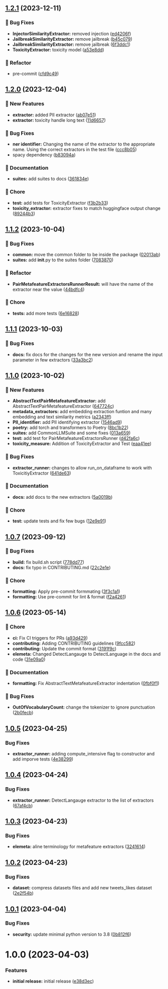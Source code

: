 ## [1.2.1](https://github.com/superwise-ai/elemeta/compare/1.2.0...1.2.1) (2023-12-11)


### <!-- 2. -->:bug: Bug Fixes

* **InjectorSimilarityExtractor:** removed injection ([ed4206f](https://github.com/superwise-ai/elemeta/commit/ed4206fd5a6b83205f63787c3d25c9938a899615))
* **JailbreakSimilarityExtractor:** remove jailbreak ([b45c079](https://github.com/superwise-ai/elemeta/commit/b45c079f4c464500739ed99a7a6295e0689d46b0))
* **JailbreakSimilarityExtractor:** remove jailbreak ([6f3ddc1](https://github.com/superwise-ai/elemeta/commit/6f3ddc1be31a54d50461c98837eb1f1048fc366b))
* **ToxicityExtractor:** toxicity model ([a53e8dd](https://github.com/superwise-ai/elemeta/commit/a53e8ddd0a31632686ae4464e49879bec7c1479b))


### <!-- 4. -->:tractor: Refactor

* pre-commit ([cfd9c49](https://github.com/superwise-ai/elemeta/commit/cfd9c4990a1ed0d9585f75c6309ea2252aa017ba))

## [1.2.0](https://github.com/superwise-ai/elemeta/compare/1.1.2...1.2.0) (2023-12-04)


### <!-- 1. -->:rocket: New Features

* **extractor:** added PII extractor ([ab07e51](https://github.com/superwise-ai/elemeta/commit/ab07e516304806e8355c0831db683d0d55816f14))
* **extractor:** toxicity handle long text ([11d6657](https://github.com/superwise-ai/elemeta/commit/11d6657a216716a4477a895cdba796bf2c3ce40c))


### <!-- 2. -->:bug: Bug Fixes

* **ner identifier:** Changing the name of the extractor to the appropriate name. Using the correct extractors in the test file ([ccc8b05](https://github.com/superwise-ai/elemeta/commit/ccc8b05628f428907d37ddd88c877a90e9fc2b32))
* spacy dependency ([b83094a](https://github.com/superwise-ai/elemeta/commit/b83094a973f5940499a18123b5ae61b01b1e5509))


### <!-- 5. -->:memo: Documentation

* **suites:** add suites to docs ([361834e](https://github.com/superwise-ai/elemeta/commit/361834ecd30e8e5c3c8c9bd1df2a2047ac5edb93))


### <!-- 6. -->:broom: Chore

* **test:** add tests for ToxicityExtractor ([f3b2b33](https://github.com/superwise-ai/elemeta/commit/f3b2b3390112dded2b7b4b2de3e27fdf53ec828b))
* **toxicity_extractor:** extractor fixes to match huggingface output change ([89244b3](https://github.com/superwise-ai/elemeta/commit/89244b37fb983a4f46580179b2552c3cec1e08f0))

## [1.1.2](https://github.com/superwise-ai/elemeta/compare/1.1.1...1.1.2) (2023-10-04)


### <!-- 2. -->:bug: Bug Fixes

* **common:** move the common folder to be inside the package ([02013ab](https://github.com/superwise-ai/elemeta/commit/02013ab37afa2dbfa25758a3085932494aaf6cd3))
* **suites:** add __init__.py to the suites folder ([7083870](https://github.com/superwise-ai/elemeta/commit/7083870ed0832a10a18ee6d8f70ff403447c3594))


### <!-- 4. -->:tractor: Refactor

* **PairMetafeatureExtractorsRunnerResult:** will have the name of the extractor near the value ([44bdfc4](https://github.com/superwise-ai/elemeta/commit/44bdfc4cc0db3a2066a96ca786786786934a44a0))


### <!-- 6. -->:broom: Chore

* **tests:** add more tests ([6e16828](https://github.com/superwise-ai/elemeta/commit/6e168284a9671c3f6bed7501bb72ed0f0aa02c86))

## [1.1.1](https://github.com/superwise-ai/elemeta/compare/1.1.0...1.1.1) (2023-10-03)


### <!-- 2. -->:bug: Bug Fixes

* **docs:** fix docs for the changes for the new version and rename the input parameter in few extractors ([33a3bc2](https://github.com/superwise-ai/elemeta/commit/33a3bc2e9eb4d48f472e94e7763a1881f2aab377))

## [1.1.0](https://github.com/superwise-ai/elemeta/compare/1.0.7...1.1.0) (2023-10-02)


### <!-- 1. -->:rocket: New Features

* **AbstractTextPairMetafeatureExtractor:** add AbstractTextPairMetafeatureExtractor ([647724c](https://github.com/superwise-ai/elemeta/commit/647724ca90f0e2e56aff76649c5b7de9919826d5))
* **metadata_extractors:** add embedding extraction funtion and many embedding and text similarity metrics ([a2343ff](https://github.com/superwise-ai/elemeta/commit/a2343ff1baf7a085d5052cf1a6e6f05ec2ef0bc6))
* **PII_identifier:** add PII identifying extractor ([1546ad9](https://github.com/superwise-ai/elemeta/commit/1546ad95209bf3b5a8d8cafc6761a2367d8e7183))
* **poetry:** add torch and transformers to Poetry ([8bc1b22](https://github.com/superwise-ai/elemeta/commit/8bc1b2271feb4e54ae6f073d921724369f2a1cb0))
* **suites:** add CommonLLMSuite and some fixes ([013a659](https://github.com/superwise-ai/elemeta/commit/013a6595021435043bbbbe711b23c53e75df70c1))
* **test:** add test for PairMetafeatureExtractorsRunner ([d42fa6c](https://github.com/superwise-ai/elemeta/commit/d42fa6cc19a8a559ded1e47583c41e82dd8b35fc))
* **toxicity_measure:** Addition of ToxicityExtractor and Test ([eaa41ee](https://github.com/superwise-ai/elemeta/commit/eaa41ee00e1b615f9fcc1cb973998f6f4c8f5b80))


### <!-- 2. -->:bug: Bug Fixes

* **extractor_runner:** changes to allow run_on_dataframe to work with ToxicitiyExtractor ([641de63](https://github.com/superwise-ai/elemeta/commit/641de631b5c7946a47dc7094500575249e5e655f))


### <!-- 5. -->:memo: Documentation

* **docs:** add docs to the new extractors ([5a0019b](https://github.com/superwise-ai/elemeta/commit/5a0019bf5dbf697b04b47b2d736fe2a763a20963))


### <!-- 6. -->:broom: Chore

* **test:** update tests and fix few bugs ([12e9e91](https://github.com/superwise-ai/elemeta/commit/12e9e9119caef2d546afcb03a98424b16f160e10))

## [1.0.7](https://github.com/superwise-ai/elemeta/compare/1.0.6...1.0.7) (2023-09-12)


### <!-- 2. -->:bug: Bug Fixes

* **build:** fix build.sh script ([778dd77](https://github.com/superwise-ai/elemeta/commit/778dd7714d4581212ca091001b01623ec474fa7e))
* **docs:** fix typo in CONTRIBUTING.md ([22c2e1e](https://github.com/superwise-ai/elemeta/commit/22c2e1e2568b23714924ad56b69f52f6d67be0d0))


### <!-- 6. -->:broom: Chore

* **formatting:** Apply pre-commit formmating ([3f3c1a1](https://github.com/superwise-ai/elemeta/commit/3f3c1a1c0746f14e0632b3855547906fcfa5c363))
* **formatting:** Use pre-commit for lint & format ([f2a4261](https://github.com/superwise-ai/elemeta/commit/f2a42618440254844094879719d09e48334e916f))

## [1.0.6](https://github.com/superwise-ai/elemeta/compare/1.0.5...1.0.6) (2023-05-14)


### <!-- 6. -->:broom: Chore

* **ci:** Fix CI triggers for PRs ([a93d429](https://github.com/superwise-ai/elemeta/commit/a93d4291981999bf9321b1f3f53ef177be13ba65))
* **contributing:** Adding CONTRIBUTING guidelines ([9fcc582](https://github.com/superwise-ai/elemeta/commit/9fcc5823f4937bc3e1dc0a9ffe96dd98012386bc))
* **contributing:** Update the commit format ([3191f9c](https://github.com/superwise-ai/elemeta/commit/3191f9c88cea9f81dcaf567138d791e448211424))
* **elemeta:** Changed DetectLangauge to DetectLanguage in the docs and code ([31e09a0](https://github.com/superwise-ai/elemeta/commit/31e09a08ecc5fe7543d285cd3307f617ee9a156a))


### <!-- 5. -->:memo: Documentation

* **formatting:** Fix AbstractTextMetafeatureExtractor indentation ([0fbf0f1](https://github.com/superwise-ai/elemeta/commit/0fbf0f1461e00ae27712c0f8ed4dfb66996e92d7))


### <!-- 2. -->:bug: Bug Fixes

* **OutOfVocabularyCount:** change the tokenizer to ignore punctuation ([2b0fecb](https://github.com/superwise-ai/elemeta/commit/2b0fecb4e953f56ce07f5c384429e766bd9cc082))

## [1.0.5](https://github.com/superwise-ai/elemeta/compare/1.0.4...1.0.5) (2023-04-25)


### Bug Fixes

* **extractor_runner:** adding compute_intensive flag to constructor and add imporve tests ([4e38299](https://github.com/superwise-ai/elemeta/commit/4e38299400f64e1842e3c5ba0b2b26b174bae047))

## [1.0.4](https://github.com/superwise-ai/elemeta/compare/1.0.3...1.0.4) (2023-04-24)


### Bug Fixes

* **extractor_runner:** DetectLangauge extractor to the list of extractors ([67af4cb](https://github.com/superwise-ai/elemeta/commit/67af4cb6bb195f07f5ef3724186e59cc56b715d4))

## [1.0.3](https://github.com/superwise-ai/elemeta/compare/1.0.2...1.0.3) (2023-04-23)


### Bug Fixes

* **elemeta:** aline terminology for metafeature extractors ([3241614](https://github.com/superwise-ai/elemeta/commit/3241614289e831f037c41f7760ba7b4b3587f894))

## [1.0.2](https://github.com/superwise-ai/elemeta/compare/1.0.1...1.0.2) (2023-04-23)


### Bug Fixes

* **dataset:** compress datasets files and add new tweets_likes dataset ([2e2f54b](https://github.com/superwise-ai/elemeta/commit/2e2f54bd7b013c90ec0ea3d40a95833489f93a0f))

## [1.0.1](https://github.com/superwise-ai/elemeta/compare/1.0.0...1.0.1) (2023-04-04)


### Bug Fixes

* **security:** update minimal python version to 3.8 ([0b812f6](https://github.com/superwise-ai/elemeta/commit/0b812f6bd17281305315f7f607685ee7e906dcda))

# 1.0.0 (2023-04-03)


### Features

* **initial release:** initial release ([e38d3ec](https://github.com/superwise-ai/elemeta/commit/e38d3eccd2c9cd0e50b7ee2a8ea558ed4a392a02))
